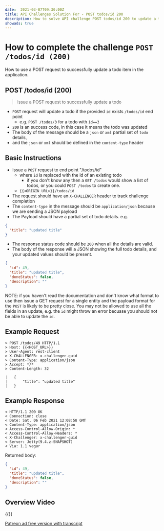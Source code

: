 ```yaml
---
date:  2021-03-07T09:30:00Z
title: API Challenges Solution For - POST todos/id 200
description: How to solve API challenge POST todos/id 200 to update a todo in the application.
showads: true
---
```


# How to complete the challenge `POST /todos/id (200)`

How to use a POST request to successfully update a todo item in the application.

## POST /todos/id (200)

> Issue a POST request to successfully update a todo

- `POST` request will update a todo if the provided `id` exists `/todos/id` end point
    - e.g. `POST /todos/3` for a todo with `id==3`
- `200` is an success code, in this case it means the todo was updated
- The body of the message should be a `json` or `xml` partial set of `todo` details,
-  and the `json` or `xml` should be defined in the `content-type` header


## Basic Instructions

- Issue a `POST` request to end point "/todos/id"
    - where `id` is replaced with the id of an existing todo
        - if you don't know any then a `GET /todos` would show a list of todos, or you could `POST /todos` to create one.
    - `{{<ORIGIN_URL>}}/todos/id`
- The request should have an `X-CHALLENGER` header to track challenge completion
- The `content-type` in the message should be `application/json` because we are sending a JSON payload
- The Payload should have a partial set of todo details. e.g.

```json
{
  "title": "updated title"
}
```
- The response status code should be `200` when all the details are valid.
- The body of the response will a JSON showing the full todo details, and your updated values should be present.

```json
{
  "id": 49,
  "title": "updated title",
  "doneStatus": false,
  "description": ""
}
```

NOTE: if you haven't read the documentation and don't know what format to use then issue a GET request for a single entity and the payload format for the `POST` is likely to be pretty close. You may not be allowed to use all the fields in an update, e.g. the `id` might throw an error becuase you should not be able to update the `id`.


## Example Request

~~~~~~~~
> POST /todos/49 HTTP/1.1
> Host: {{<HOST_URL>}}
> User-Agent: rest-client
> X-CHALLENGER: x-challenger-guid
> Content-Type: application/json
> Accept: */*
> Content-Length: 32

| 	{
| 		"title": "updated title"
| 	}
~~~~~~~~

## Example Response

~~~~~~~~
< HTTP/1.1 200 OK
< Connection: close
< Date: Sat, 06 Feb 2021 12:08:58 GMT
< Content-Type: application/json
< Access-Control-Allow-Origin: *
< Access-Control-Allow-Headers: *
< X-Challenger: x-challenger-guid
< Server: Jetty(9.4.z-SNAPSHOT)
< Via: 1.1 vegur
~~~~~~~~

Returned body:

```json
{
  "id": 49,
  "title": "updated title",
  "doneStatus": false,
  "description": ""
}
```

## Overview Video

{{<youtube-embed key="feXdRpZ_tgs" title="Solution to amend a todo item using POST">}}

[Patreon ad free version with transcript](https://www.patreon.com/posts/48448220)




